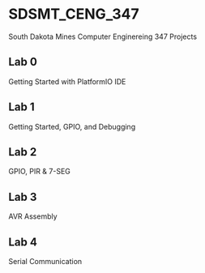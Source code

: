 # SDSMT_CENG_347
South Dakota Mines Computer Enginereing 347 Projects 

## Lab 0 
Getting Started with PlatformIO IDE

## Lab 1
Getting Started, GPIO, and Debugging

## Lab 2
GPIO, PIR & 7-SEG

## Lab 3
AVR Assembly

## Lab 4
Serial Communication